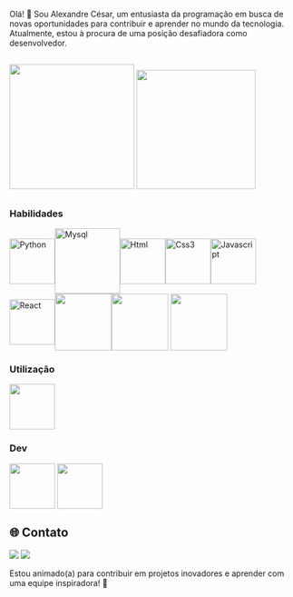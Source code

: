 Olá! 👋 Sou Alexandre César, um  entusiasta da programação em busca de novas oportunidades para contribuir e aprender no mundo da tecnologia. Atualmente, estou à procura de uma posição desafiadora como desenvolvedor.

##  

<div>
  <img height="220em" src="https://github-readme-stats.vercel.app/api/top-langs/?username=AlexandreCesar21&layout=compact&langs_count=16&theme=midnight-purple"/>
  <a href="https://github.com/anuraghazra/github-readme-stats">
  <img height=210 src="https://github-readme-stats.vercel.app/api?username=AlexandreCesar21&layout=compact&langs_count=16&theme=midnight-purple"" />
</a>

</div>

##

### Habilidades
  
<img align="center" alt="Python" height="80" width="80" src="https://cdn.jsdelivr.net/gh/devicons/devicon/icons/python/python-original-wordmark.svg" /><img align="center" alt="Mysql" height="115" width="115" src="https://cdn.jsdelivr.net/gh/devicons/devicon/icons/mysql/mysql-original-wordmark.svg" /><img align="center" alt="Html" height="80" width="80" src="https://cdn.jsdelivr.net/gh/devicons/devicon/icons/html5/html5-original.svg" /><img align="center" alt="Css3" height="80" width="80" src="https://cdn.jsdelivr.net/gh/devicons/devicon/icons/css3/css3-original.svg" /><img align="center" alt="Javascript" height="80" width="80" src="https://cdn.jsdelivr.net/gh/devicons/devicon/icons/javascript/javascript-original.svg" /><img src="https://cdn.jsdelivr.net/gh/devicons/devicon/icons/react/react-original.svg" align="center" alt="React" height="80" width="80" /><img align="center" height="100" width="100" src="https://cdn.jsdelivr.net/gh/devicons/devicon/icons/java/java-original-wordmark.svg" /><img align="center" height="100" width="100" src="https://cdn.jsdelivr.net/gh/devicons/devicon@latest/icons/bootstrap/bootstrap-original-wordmark.svg" />
<img align="center" height="100" width="100" src="https://cdn.jsdelivr.net/gh/devicons/devicon@latest/icons/php/php-original.svg" />
          
          

### Utilização

<div>

  <img align="center" height="80" width="80" src="https://cdn.jsdelivr.net/gh/devicons/devicon/icons/vscode/vscode-original.svg" />
  
</div>

### Dev

<div>
  <img align="center" height="80" width="80" src="https://cdn.jsdelivr.net/gh/devicons/devicon/icons/git/git-original.svg" />
  <img align="center" height="80" width="80" src="https://cdn.jsdelivr.net/gh/devicons/devicon/icons/github/github-original-wordmark.svg" />
</div>


## 🌐 Contato
<a href="https://www.linkedin.com/in/alexandre-c%C3%A9sar-350726256/recent-activity/" target="_blank"><img src="https://img.shields.io/badge/LinkedIn-0077B5?style=for-the-badge&logo=linkedin&logoColor=white" target="_blank"></a>
<a href="https://www.instagram.com/alexandrecesar9477/" target="_blank"><img src="https://img.shields.io/badge/Instagram-E4405F?style=for-the-badge&logo=instagram&logoColor=white" target="_blank"></a>


Estou animado(a) para contribuir em projetos inovadores e aprender com uma equipe inspiradora! 🚀
